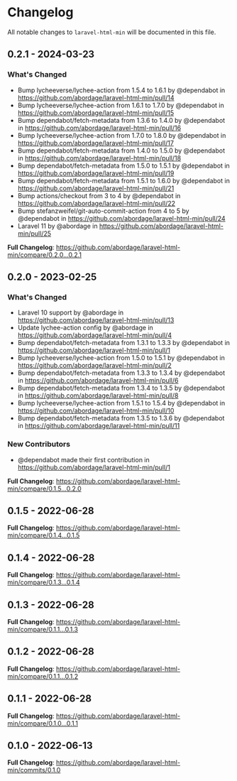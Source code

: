# Changelog

All notable changes to `laravel-html-min` will be documented in this file.

## 0.2.1 - 2024-03-23

### What's Changed

* Bump lycheeverse/lychee-action from 1.5.4 to 1.6.1 by @dependabot in https://github.com/abordage/laravel-html-min/pull/14
* Bump lycheeverse/lychee-action from 1.6.1 to 1.7.0 by @dependabot in https://github.com/abordage/laravel-html-min/pull/15
* Bump dependabot/fetch-metadata from 1.3.6 to 1.4.0 by @dependabot in https://github.com/abordage/laravel-html-min/pull/16
* Bump lycheeverse/lychee-action from 1.7.0 to 1.8.0 by @dependabot in https://github.com/abordage/laravel-html-min/pull/17
* Bump dependabot/fetch-metadata from 1.4.0 to 1.5.0 by @dependabot in https://github.com/abordage/laravel-html-min/pull/18
* Bump dependabot/fetch-metadata from 1.5.0 to 1.5.1 by @dependabot in https://github.com/abordage/laravel-html-min/pull/19
* Bump dependabot/fetch-metadata from 1.5.1 to 1.6.0 by @dependabot in https://github.com/abordage/laravel-html-min/pull/21
* Bump actions/checkout from 3 to 4 by @dependabot in https://github.com/abordage/laravel-html-min/pull/22
* Bump stefanzweifel/git-auto-commit-action from 4 to 5 by @dependabot in https://github.com/abordage/laravel-html-min/pull/24
* Laravel 11 by @abordage in https://github.com/abordage/laravel-html-min/pull/25

**Full Changelog**: https://github.com/abordage/laravel-html-min/compare/0.2.0...0.2.1

## 0.2.0 - 2023-02-25

### What's Changed

- Laravel 10 support by @abordage in https://github.com/abordage/laravel-html-min/pull/13
- Update lychee-action config by @abordage in https://github.com/abordage/laravel-html-min/pull/4
- Bump dependabot/fetch-metadata from 1.3.1 to 1.3.3 by @dependabot in https://github.com/abordage/laravel-html-min/pull/1
- Bump lycheeverse/lychee-action from 1.5.0 to 1.5.1 by @dependabot in https://github.com/abordage/laravel-html-min/pull/2
- Bump dependabot/fetch-metadata from 1.3.3 to 1.3.4 by @dependabot in https://github.com/abordage/laravel-html-min/pull/6
- Bump dependabot/fetch-metadata from 1.3.4 to 1.3.5 by @dependabot in https://github.com/abordage/laravel-html-min/pull/8
- Bump lycheeverse/lychee-action from 1.5.1 to 1.5.4 by @dependabot in https://github.com/abordage/laravel-html-min/pull/10
- Bump dependabot/fetch-metadata from 1.3.5 to 1.3.6 by @dependabot in https://github.com/abordage/laravel-html-min/pull/11

### New Contributors

- @dependabot made their first contribution in https://github.com/abordage/laravel-html-min/pull/1

**Full Changelog**: https://github.com/abordage/laravel-html-min/compare/0.1.5...0.2.0

## 0.1.5 - 2022-06-28

**Full Changelog**: https://github.com/abordage/laravel-html-min/compare/0.1.4...0.1.5

## 0.1.4 - 2022-06-28

**Full Changelog**: https://github.com/abordage/laravel-html-min/compare/0.1.3...0.1.4

## 0.1.3 - 2022-06-28

**Full Changelog**: https://github.com/abordage/laravel-html-min/compare/0.1.1...0.1.3

## 0.1.2 - 2022-06-28

**Full Changelog**: https://github.com/abordage/laravel-html-min/compare/0.1.1...0.1.2

## 0.1.1 - 2022-06-28

**Full Changelog**: https://github.com/abordage/laravel-html-min/compare/0.1.0...0.1.1

## 0.1.0 - 2022-06-13

**Full Changelog**: https://github.com/abordage/laravel-html-min/commits/0.1.0
